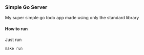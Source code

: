 ### Simple Go Server
My super simple go todo app made using only the standard library

#### How to run
Just run 
```
make run
```